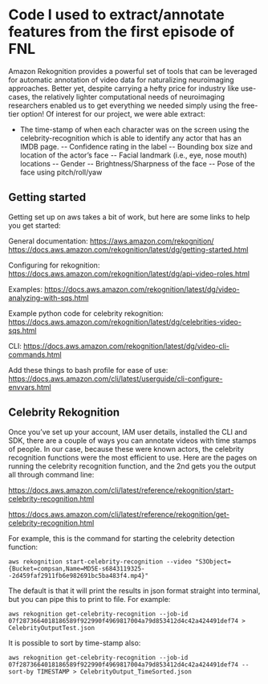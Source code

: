 # Code I used to extract/annotate features from the first episode of FNL

Amazon Rekognition provides a powerful set of tools that can be leveraged for automatic annotation of video data for naturalizing neuroimaging approaches. Better yet, despite carrying a hefty price for industry like use-cases, the relatively lighter computational needs of neuroimaging researchers enabled us to get everything we needed simply using the free-tier option!
Of interest for our project, we were able extract: 

- The time-stamp of when each character was on the screen using the celebrity-recognition which is able to identify any actor that has an IMDB page.
-- Confidence rating in the label
-- Bounding box size and location of the actor’s face
-- Facial landmark (i.e., eye, nose mouth) locations
-- Gender
-- Brightness/Sharpness of the face
-- Pose of the face using pitch/roll/yaw


## Getting started

Getting set up on aws takes a bit of work, but here are some links to help you get started:

General documentation:
https://aws.amazon.com/rekognition/
https://docs.aws.amazon.com/rekognition/latest/dg/getting-started.html

Configuring for rekognition: https://docs.aws.amazon.com/rekognition/latest/dg/api-video-roles.html

Examples: https://docs.aws.amazon.com/rekognition/latest/dg/video-analyzing-with-sqs.html

Example python code for celebrity rekognition: https://docs.aws.amazon.com/rekognition/latest/dg/celebrities-video-sqs.html

CLI: https://docs.aws.amazon.com/rekognition/latest/dg/video-cli-commands.html

Add these things to bash profile for ease of use: https://docs.aws.amazon.com/cli/latest/userguide/cli-configure-envvars.html

## Celebrity Rekognition

Once you’ve set up your account, IAM user details, installed the CLI and SDK, there are a couple of ways you can annotate videos with time stamps of people. In our case, because these were known actors, the celebrity recognition functions were the most efficient to use. Here are the pages on running the celebrity recognition function, and the 2nd gets you the output all through command line: 

https://docs.aws.amazon.com/cli/latest/reference/rekognition/start-celebrity-recognition.html

https://docs.aws.amazon.com/cli/latest/reference/rekognition/get-celebrity-recognition.html


For example, this is the command for starting the celebrity detection function:

```
aws rekognition start-celebrity-recognition --video "S3Object={Bucket=compsan,Name=MD5E-s6843119325--2d459faf2911fb6e982691bc5ba483f4.mp4}"

```

The default is that it will print the results in json format straight into terminal, but you can pipe this to print to file. For example: 

```
aws rekognition get-celebrity-recognition --job-id 07f2873664018186589f922990f4969817004a79d853412d4c42a424491def74 > CelebrityOutputTest.json
```

It is possible to sort by time-stamp also:

```
aws rekognition get-celebrity-recognition --job-id 07f2873664018186589f922990f4969817004a79d853412d4c42a424491def74 --sort-by TIMESTAMP > CelebrityOutput_TimeSorted.json
```

